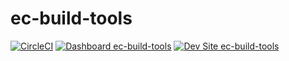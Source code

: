 # ec-build-tools

[![CircleCI](https://circleci.com/gh/electriccitizen/ec-build-tools.svg?style=shield)](https://circleci.com/gh/electriccitizen/ec-build-tools)
[![Dashboard ec-build-tools](https://img.shields.io/badge/dashboard-ec_build_tools-yellow.svg)](https://dashboard.pantheon.io/sites/bcff9f3a-5c77-45c3-a8c4-b27128c042b4#dev/code)
[![Dev Site ec-build-tools](https://img.shields.io/badge/site-ec_build_tools-blue.svg)](http://dev-ec-build-tools.pantheonsite.io/)